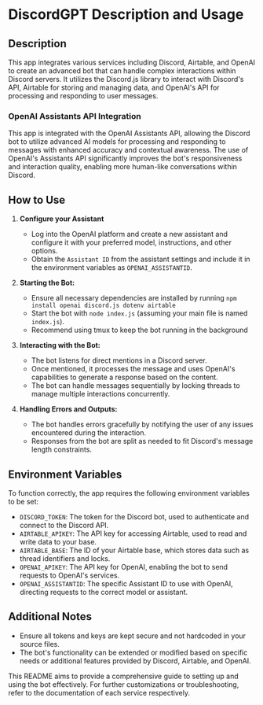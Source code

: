 # DiscordGPT Description and Usage

## Description

This app integrates various services including Discord, Airtable, and OpenAI to create an advanced bot that can handle complex interactions within Discord servers. It utilizes the Discord.js library to interact with Discord's API, Airtable for storing and managing data, and OpenAI's API for processing and responding to user messages.

### OpenAI Assistants API Integration

This app is integrated with the OpenAI Assistants API, allowing the Discord bot to utilize advanced AI models for processing and responding to messages with enhanced accuracy and contextual awareness. The use of OpenAI's Assistants API significantly improves the bot's responsiveness and interaction quality, enabling more human-like conversations within Discord.

## How to Use

1. **Configure your Assistant**
   - Log into the OpenAI platform and create a new assistant and configure it with your preferred model, instructions, and other options.
   - Obtain the `Assistant ID` from the assistant settings and include it in the environment variables as `OPENAI_ASSISTANTID`.

2. **Starting the Bot:**
   - Ensure all necessary dependencies are installed by running `npm install openai discord.js dotenv airtable`
   - Start the bot with `node index.js` (assuming your main file is named `index.js`).
   - Recommend using tmux to keep the bot running in the background

3. **Interacting with the Bot:**
   - The bot listens for direct mentions in a Discord server.
   - Once mentioned, it processes the message and uses OpenAI's capabilities to generate a response based on the content.
   - The bot can handle messages sequentially by locking threads to manage multiple interactions concurrently.

4. **Handling Errors and Outputs:**
   - The bot handles errors gracefully by notifying the user of any issues encountered during the interaction.
   - Responses from the bot are split as needed to fit Discord's message length constraints. 

## Environment Variables

To function correctly, the app requires the following environment variables to be set:

- `DISCORD_TOKEN`: The token for the Discord bot, used to authenticate and connect to the Discord API.
- `AIRTABLE_APIKEY`: The API key for accessing Airtable, used to read and write data to your base.
- `AIRTABLE_BASE`: The ID of your Airtable base, which stores data such as thread identifiers and locks.
- `OPENAI_APIKEY`: The API key for OpenAI, enabling the bot to send requests to OpenAI's services.
- `OPENAI_ASSISTANTID`: The specific Assistant ID to use with OpenAI, directing requests to the correct model or assistant.

## Additional Notes

- Ensure all tokens and keys are kept secure and not hardcoded in your source files.
- The bot's functionality can be extended or modified based on specific needs or additional features provided by Discord, Airtable, and OpenAI.

This README aims to provide a comprehensive guide to setting up and using the bot effectively. For further customizations or troubleshooting, refer to the documentation of each service respectively.
